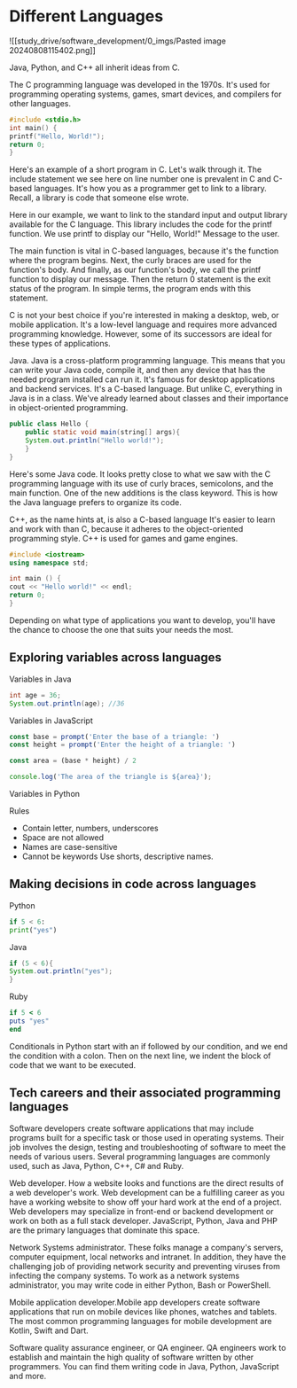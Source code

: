 # Different Languages

![[study_drive/software_development/0_imgs/Pasted image 20240808115402.png]]

Java, Python, and C++ all inherit ideas from C.

The C programming language was developed in the 1970s. It's used for programming operating systems, games, smart devices, and compilers for other languages. 
``` c 
#include <stdio.h>
int main() {
printf("Hello, World!");
return 0;
}
```
Here's an example of a short program in C. Let's walk through it. The include statement we see here on line number one is prevalent in C and C-based languages. It's how you as a programmer get to link to a library. Recall, a library is code that someone else wrote. 

Here in our example, we want to link to the standard input and output library available for the C language. This library includes the code for the printf function. We use printf to display our "Hello, World!" Message to the user. 

The main function is vital in C-based languages, because it's the function where the program begins. Next, the curly braces are used for the function's body. And finally, as our function's body, we call the printf function to display our message. Then the return 0 statement is the exit status of the program. In simple terms, the program ends with this statement. 

C is not your best choice if you're interested in making a desktop, web, or mobile application. It's a low-level language and requires more advanced programming knowledge. However, some of its successors are ideal for these types of applications.

Java. Java is a cross-platform programming language. This means that you can write your Java code, compile it, and then any device that has the needed program installed can run it. It's famous for desktop applications and backend services. It's a C-based language. But unlike C, everything in Java is in a class. We've already learned about classes and their importance in object-oriented programming. 

```java
public class Hello {
	public static void main(string[] args){
	System.out.println("Hello world!");
	}
}
```
Here's some Java code. It looks pretty close to what we saw with the C programming language with its use of curly braces, semicolons, and the main function. One of the new additions is the class keyword. This is how the Java language prefers to organize its code. 

C++, as the name hints at, is also a C-based language It's easier to learn and work with than C, because it adheres to the object-oriented programming style. C++ is used for games and game engines. 

```c++
#include <iostream>
using namespace std;

int main () {
cout << "Hello world!" << endl;
return 0;
}
```

Depending on what type of applications you want to develop, you'll have the chance to choose the one that suits your needs the most.

## Exploring variables across languages 

Variables in Java
```java
int age = 36;
System.out.println(age); //36
```
Variables in JavaScript
```js
const base = prompt('Enter the base of a triangle: ')
const height = prompt('Enter the height of a triangle: ')

const area = (base * height) / 2

console.log('The area of the triangle is ${area}');
```
Variables in Python

Rules 
- Contain letter, numbers, underscores
- Space are not allowed
- Names are case-sensitive
- Cannot be keywords
Use shorts, descriptive names.

## Making decisions in code across languages

Python 
```python
if 5 < 6:
print("yes")
```
Java
```java
if (5 < 6){
System.out.println("yes");
}
```
Ruby
```ruby
if 5 < 6
puts "yes"
end
```
Conditionals in Python start with an if followed by our condition, and we end the condition with a colon. Then on the next line, we indent the block of code that we want to be executed.

## Tech careers and their associated programming languages

Software developers create software applications that may include programs built for a specific task or those used in operating systems. Their job involves the design, testing and troubleshooting of software to meet the needs of various users. Several programming languages are commonly used, such as Java, Python, C++, C# and Ruby.

Web developer. How a website looks and functions are the direct results of a web developer's work. Web development can be a fulfilling career as you have a working website to show off your hard work at the end of a project. Web developers may specialize in front-end or backend development or work on both as a full stack developer. JavaScript, Python, Java and PHP are the primary languages that dominate this space. 

Network Systems administrator. These folks manage a company's servers, computer equipment, local networks and intranet. In addition, they have the challenging job of providing network security and preventing viruses from infecting the company systems. To work as a network systems administrator, you may write code in either Python, Bash or PowerShell. 

Mobile application developer.Mobile app developers create software applications that run on mobile devices like phones, watches and tablets. The most common programming languages for mobile development are Kotlin, Swift and Dart. 

Software quality assurance engineer, or QA engineer. QA engineers work to establish and maintain the high quality of software written by other programmers. You can find them writing code in Java, Python, JavaScript and more.